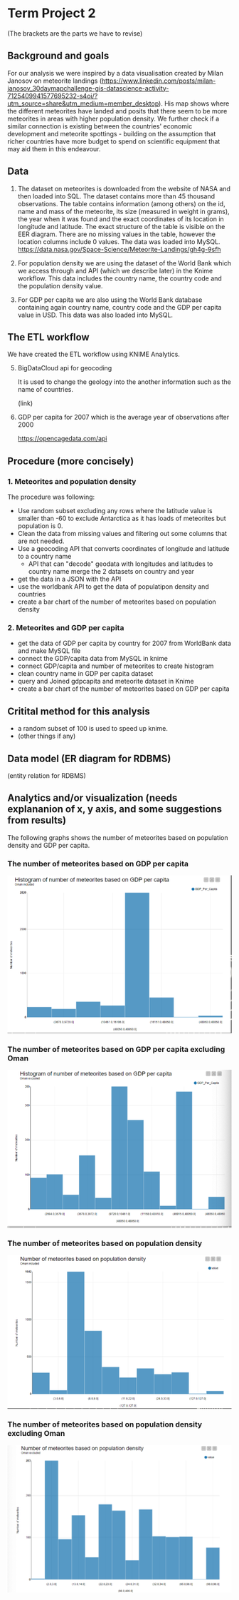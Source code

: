 # Term Project 2　

(The brackets are the parts we have to revise)

## Background and goals

For our analysis we were inspired by a data visualisation created by Milan Janosov on meteorite landings (https://www.linkedin.com/posts/milan-janosov_30daymapchallenge-gis-datascience-activity-7125409941577695232-s4oi/?utm_source=share&utm_medium=member_desktop). His map shows where the different meteorites have landed and posits that there seem to be more meteorites in areas with higher population density. We further check if a similar connection is existing between the countries' economic development and meteorite spottings - building on the assumption that richer countries have more budget to spend on scientific equipment that may aid them in this endeavour. 

## Data

1. The dataset on meteorites is downloaded from the website of NASA and then loaded into SQL. The dataset contains more than 45 thousand observations. The table contains information (among others) on the id, name and mass of the meteorite, its size (measured in weight in grams), the year when it was found and the exact coordinates of its location in longitude and latitude. The exact structure of the table is visible on the EER diagram. There are no missing values in the table, however the location columns include 0 values. The data was loaded into MySQL.
 https://data.nasa.gov/Space-Science/Meteorite-Landings/gh4g-9sfh

2. For population density we are using the dataset of the World Bank which we access through and API (which we describe later) in the Knime workflow. This data includes the country name, the country code and the population density value.
3. For GDP per capita we are also using the World Bank database containing again country name, country code and the GDP per capita value in USD. This data was also loaded into MySQL.


## The ETL workflow

We have created the ETL workflow using KNIME Analytics. 

5. BigDataCloud api for geocoding

   It is used to change the geology into the another information such as the name of countries.
   
   (link)

6. GDP per capita for 2007 which is the average year of observations after 2000

    https://opencagedata.com/api

   
## Procedure (more concisely)
 
### 1. Meteorites and population density

The procedure was following: 
- Use random subset excluding any rows where the latitude value is smaller than -60 to exclude Antarctica as it has loads of meteorites but population is 0. 
- Clean the data from missing values and filtering out some columns that are not needed.
- Use a geocoding API that converts coordinates of longitude and latitude to a country name
    -  API that can "decode" geodata with longitudes and latitudes to country name merge the 2 datasets on country and year
- get the data in a JSON with the API
- use the worldbank API to get the data of populatipon density and countries
- create a bar chart of the number of meteorites based on population density


### 2. Meteorites and GDP per capita 
- get the data of  GDP per capita by country for 2007 from WorldBank data and make MySQL file
- connect the GDP/capita data from MySQL in knime
- connect GDP/capita and number of meteorites to create histogram
- clean country name in GDP per capita dataset
- query and Joined gdpcapita and meteorite dataset in Knime
- create a bar chart of the number of meteorites based on GDP per capita


## Critital method for this analysis
- a random subset of 100 is used to speed up knime.
- (other things if any)


## Data model (ER diagram for RDBMS)
(entity relation for RDBMS)

## Analytics and/or visualization (needs explananion of x, y axis, and some suggestions from results)

The following graphs shows the number of meteorites based on population density and GDP per capita. 

### The number of meteorites based on GDP per capita

![GDP_per_capita_all](images/GDP_per_capita_all.png)

### The number of meteorites based on GDP per capita excluding Oman

![images/GDP_per_capita_Oman-excludedb](images/GDP_per_capita_Oman-excluded.png)

### The number of meteorites based on population density

![pop_density_all](images/pop_density_all.png)

### The number of meteorites based on population density excluding Oman

![pop_density_Oman-excluded](images/pop_density_Oman-excluded.png)
